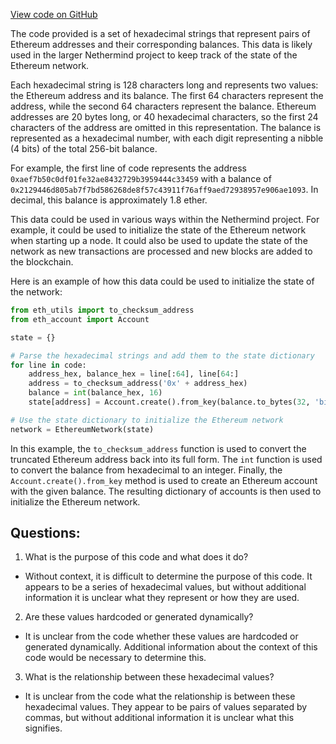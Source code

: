 [View code on GitHub](https://github.com/NethermindEth/nethermind/src/bench_precompiles/vectors/ripemd/proposed/input_param_scalar_120_gas_42.csv)

The code provided is a set of hexadecimal strings that represent pairs of Ethereum addresses and their corresponding balances. This data is likely used in the larger Nethermind project to keep track of the state of the Ethereum network.

Each hexadecimal string is 128 characters long and represents two values: the Ethereum address and its balance. The first 64 characters represent the address, while the second 64 characters represent the balance. Ethereum addresses are 20 bytes long, or 40 hexadecimal characters, so the first 24 characters of the address are omitted in this representation. The balance is represented as a hexadecimal number, with each digit representing a nibble (4 bits) of the total 256-bit balance.

For example, the first line of code represents the address `0xaef7b50c0df01fe32ae8432729b3959444c33459` with a balance of `0x2129446d805ab7f7bd586268de8f57c43911f76aff9aed72938957e906ae1093`. In decimal, this balance is approximately 1.8 ether.

This data could be used in various ways within the Nethermind project. For example, it could be used to initialize the state of the Ethereum network when starting up a node. It could also be used to update the state of the network as new transactions are processed and new blocks are added to the blockchain.

Here is an example of how this data could be used to initialize the state of the network:

```python
from eth_utils import to_checksum_address
from eth_account import Account

state = {}

# Parse the hexadecimal strings and add them to the state dictionary
for line in code:
    address_hex, balance_hex = line[:64], line[64:]
    address = to_checksum_address('0x' + address_hex)
    balance = int(balance_hex, 16)
    state[address] = Account.create().from_key(balance.to_bytes(32, 'big'))

# Use the state dictionary to initialize the Ethereum network
network = EthereumNetwork(state)
```

In this example, the `to_checksum_address` function is used to convert the truncated Ethereum address back into its full form. The `int` function is used to convert the balance from hexadecimal to an integer. Finally, the `Account.create().from_key` method is used to create an Ethereum account with the given balance. The resulting dictionary of accounts is then used to initialize the Ethereum network.
## Questions: 
 1. What is the purpose of this code and what does it do?
- Without context, it is difficult to determine the purpose of this code. It appears to be a series of hexadecimal values, but without additional information it is unclear what they represent or how they are used.

2. Are these values hardcoded or generated dynamically?
- It is unclear from the code whether these values are hardcoded or generated dynamically. Additional information about the context of this code would be necessary to determine this.

3. What is the relationship between these hexadecimal values?
- It is unclear from the code what the relationship is between these hexadecimal values. They appear to be pairs of values separated by commas, but without additional information it is unclear what this signifies.